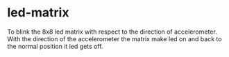 # led-matrix
To blink the 8x8 led matrix with respect to the direction of accelerometer.
With the direction of the accelerometer the matrix make led on and back to the normal position it led gets off. 

